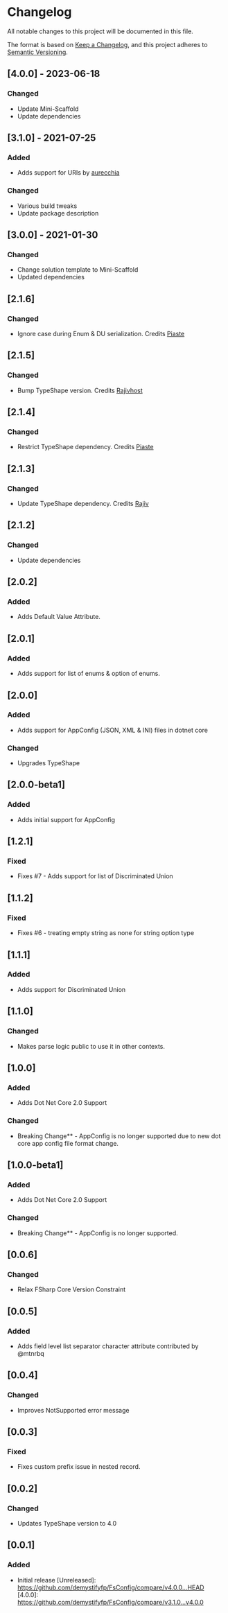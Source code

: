 # Changelog

All notable changes to this project will be documented in this file.

The format is based on [Keep a Changelog](https://keepachangelog.com/en/1.0.0/),
and this project adheres to [Semantic Versioning](https://semver.org/spec/v2.0.0.html).

## [4.0.0] - 2023-06-18

### Changed

- Update Mini-Scaffold
- Update dependencies

## [3.1.0] - 2021-07-25

### Added

- Adds support for URIs by [aurecchia](https://github.com/aurecchia)

### Changed

- Various build tweaks
- Update package description

## [3.0.0] - 2021-01-30

### Changed

- Change solution template to Mini-Scaffold
- Updated dependencies

## [2.1.6]

### Changed

- Ignore case during Enum & DU serialization. Credits [Piaste](https://github.com/piaste)

## [2.1.5]

### Changed

- Bump TypeShape version. Credits [Rajivhost](https://github.com/rajivhost)

## [2.1.4]

### Changed

- Restrict TypeShape dependency. Credits [Piaste](https://github.com/piaste)

## [2.1.3]

### Changed

- Update TypeShape dependency. Credits [Rajiv](https://github.com/Rajivhost)

## [2.1.2]

### Changed

- Update dependencies

## [2.0.2]

### Added

- Adds Default Value Attribute.

## [2.0.1]

### Added

- Adds support for list of enums & option of enums.

## [2.0.0]

### Added

- Adds support for AppConfig (JSON, XML & INI) files in dotnet core

### Changed

- Upgrades TypeShape

## [2.0.0-beta1]

### Added

- Adds initial support for AppConfig

## [1.2.1]

### Fixed

- Fixes #7 - Adds support for list of Discriminated Union

## [1.1.2]

### Fixed

- Fixes #6 - treating empty string as none for string option type

## [1.1.1]

### Added

- Adds support for Discriminated Union

## [1.1.0]

### Changed

- Makes parse logic public to use it in other contexts.

## [1.0.0]

### Added

- Adds Dot Net Core 2.0 Support

### Changed

- Breaking Change** - AppConfig is no longer supported due to new dot core app config file format change.

## [1.0.0-beta1]

### Added

- Adds Dot Net Core 2.0 Support

### Changed

- Breaking Change** - AppConfig is no longer supported.

## [0.0.6]

### Changed

- Relax FSharp Core Version Constraint

## [0.0.5]

### Added

- Adds field level list separator character attribute contributed by @mtnrbq

## [0.0.4]

### Changed

- Improves NotSupported error message

## [0.0.3]

### Fixed

- Fixes custom prefix issue in nested record.

## [0.0.2]

### Changed

- Updates TypeShape version to 4.0

## [0.0.1]

### Added

- Initial release
[Unreleased]: https://github.com/demystifyfp/FsConfig/compare/v4.0.0...HEAD
[4.0.0]: https://github.com/demystifyfp/FsConfig/compare/v3.1.0...v4.0.0
